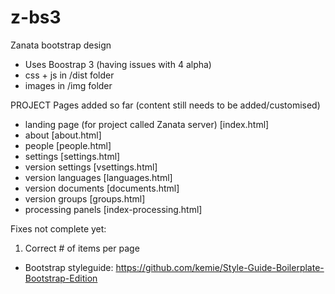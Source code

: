 # z-bs3
Zanata bootstrap design
- Uses Boostrap 3 (having issues with 4 alpha)
- css + js in /dist folder
- images in /img folder

PROJECT Pages added so far (content still needs to be added/customised)

- landing page (for project called Zanata server) [index.html]
- about [about.html]
- people [people.html]
- settings [settings.html]
- version settings [vsettings.html]
- version languages [languages.html]
- version documents [documents.html]
- version groups [groups.html]
- processing panels [index-processing.html]

Fixes not complete yet:
1. Correct # of items per page
+ Bootstrap styleguide: https://github.com/kemie/Style-Guide-Boilerplate-Bootstrap-Edition
